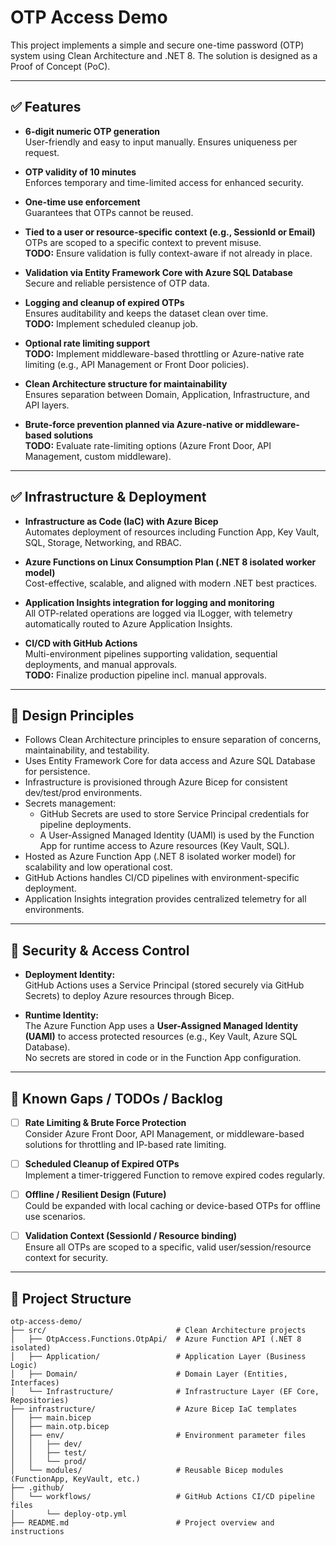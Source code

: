 # OTP Access Demo

This project implements a simple and secure one-time password (OTP) system using Clean Architecture and .NET 8. The solution is designed as a Proof of Concept (PoC).

---

## ✅ Features

- **6-digit numeric OTP generation**  
  User-friendly and easy to input manually. Ensures uniqueness per request.

- **OTP validity of 10 minutes**  
  Enforces temporary and time-limited access for enhanced security.

- **One-time use enforcement**  
  Guarantees that OTPs cannot be reused.

- **Tied to a user or resource-specific context (e.g., SessionId or Email)**  
  OTPs are scoped to a specific context to prevent misuse.  
  **TODO:** Ensure validation is fully context-aware if not already in place.

- **Validation via Entity Framework Core with Azure SQL Database**  
  Secure and reliable persistence of OTP data.

- **Logging and cleanup of expired OTPs**  
  Ensures auditability and keeps the dataset clean over time.  
  **TODO:** Implement scheduled cleanup job.

- **Optional rate limiting support**  
  **TODO:** Implement middleware-based throttling or Azure-native rate limiting (e.g., API Management or Front Door policies).

- **Clean Architecture structure for maintainability**  
  Ensures separation between Domain, Application, Infrastructure, and API layers.

- **Brute-force prevention planned via Azure-native or middleware-based solutions**  
  **TODO:** Evaluate rate-limiting options (Azure Front Door, API Management, custom middleware).

---

## ✅ Infrastructure & Deployment

- **Infrastructure as Code (IaC) with Azure Bicep**  
  Automates deployment of resources including Function App, Key Vault, SQL, Storage, Networking, and RBAC.

- **Azure Functions on Linux Consumption Plan (.NET 8 isolated worker model)**  
  Cost-effective, scalable, and aligned with modern .NET best practices.

- **Application Insights integration for logging and monitoring**  
  All OTP-related operations are logged via ILogger, with telemetry automatically routed to Azure Application Insights.

- **CI/CD with GitHub Actions**  
  Multi-environment pipelines supporting validation, sequential deployments, and manual approvals.  
  **TODO:** Finalize production pipeline incl. manual approvals.

---

## 📝 Design Principles

- Follows Clean Architecture principles to ensure separation of concerns, maintainability, and testability.
- Uses Entity Framework Core for data access and Azure SQL Database for persistence.
- Infrastructure is provisioned through Azure Bicep for consistent dev/test/prod environments.
- Secrets management:
  - GitHub Secrets are used to store Service Principal credentials for pipeline deployments.
  - A User-Assigned Managed Identity (UAMI) is used by the Function App for runtime access to Azure resources (Key Vault, SQL).
- Hosted as Azure Function App (.NET 8 isolated worker model) for scalability and low operational cost.
- GitHub Actions handles CI/CD pipelines with environment-specific deployment.
- Application Insights integration provides centralized telemetry for all environments.

---

## 🔐 Security & Access Control

- **Deployment Identity:**  
  GitHub Actions uses a Service Principal (stored securely via GitHub Secrets) to deploy Azure resources through Bicep.

- **Runtime Identity:**  
  The Azure Function App uses a **User-Assigned Managed Identity (UAMI)** to access protected resources (e.g., Key Vault, Azure SQL Database).  
  No secrets are stored in code or in the Function App configuration.

---

## 🚧 Known Gaps / TODOs / Backlog

- [ ] **Rate Limiting & Brute Force Protection**  
      Consider Azure Front Door, API Management, or middleware-based solutions for throttling and IP-based rate limiting.

- [ ] **Scheduled Cleanup of Expired OTPs**  
      Implement a timer-triggered Function to remove expired codes regularly.

- [ ] **Offline / Resilient Design (Future)**  
      Could be expanded with local caching or device-based OTPs for offline use scenarios.

- [ ] **Validation Context (SessionId / Resource binding)**  
      Ensure all OTPs are scoped to a specific, valid user/session/resource context for security.

---

## 📂 Project Structure

```text
otp-access-demo/
├── src/                             # Clean Architecture projects
│   ├── OtpAccess.Functions.OtpApi/  # Azure Function API (.NET 8 isolated)
│   ├── Application/                 # Application Layer (Business Logic)
│   ├── Domain/                      # Domain Layer (Entities, Interfaces)
│   └── Infrastructure/              # Infrastructure Layer (EF Core, Repositories)
├── infrastructure/                  # Azure Bicep IaC templates
│   ├── main.bicep
│   ├── main.otp.bicep
│   ├── env/                         # Environment parameter files
│   │   ├── dev/
│   │   ├── test/
│   │   └── prod/
│   └── modules/                     # Reusable Bicep modules (FunctionApp, KeyVault, etc.)
├── .github/
│   └── workflows/                   # GitHub Actions CI/CD pipeline files
│       └── deploy-otp.yml
├── README.md                        # Project overview and instructions

